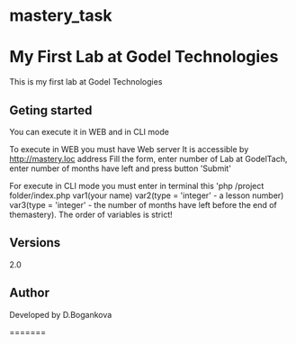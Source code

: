 # mastery_task
# My First Lab at Godel Technologies
This is my first lab at Godel Technologies


## Geting started
You can execute it in WEB and in CLI mode

To execute in WEB you must have Web server
It is accessible by http://mastery.loc address
Fill the form, enter number of Lab at GodelTach, enter number of months have left and press button 'Submit'

For execute in CLI mode you must enter in terminal this 'php /project folder/index.php var1(your name) var2(type = 'integer' - a lesson number) var3(type = 'integer' - the number of months have left before the end of themastery). The order of variables is strict!


## Versions
2.0 

## Author
Developed by D.Bogankova


=======
